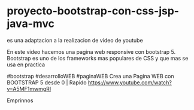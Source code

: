 # proyecto-bootstrap-con-css-jsp-java-mvc

es una adaptacion a la realizacion de video de youtube

En este video hacemos una pagina web responsive con bootstrap 5. Bootstrap es uno de los frameworks mas populares de CSS y que mas se usa en practica

#bootstrap #desarrolloWEB #paginaWEB
Crea una Pagina WEB con BOOTSTRAP 5 desde 0 | Rapido
https://www.youtube.com/watch?v=A5MF1mwmgRI


Emprinnos
